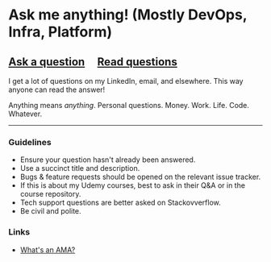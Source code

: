 # Ask me anything! (Mostly DevOps, Infra, Platform)

## [Ask a question](../../discussions/new) &nbsp;&nbsp;&nbsp; [Read questions](../../discussions)

I get a lot of questions on my LinkedIn, email, and elsewhere. This way anyone can read the answer!

Anything means *anything*. Personal questions. Money. Work. Life. Code. Whatever.

---

### Guidelines

- Ensure your question hasn't already been answered.
- Use a succinct title and description.
- Bugs & feature requests should be opened on the relevant issue tracker.
- If this is about my Udemy courses, best to ask in their Q&A or in the course repository.
- Tech support questions are better asked on Stackovverflow.
- Be civil and polite.

### Links

- [What's an AMA?](https://en.wikipedia.org/wiki/Reddit#IAmA_and_AMA)
